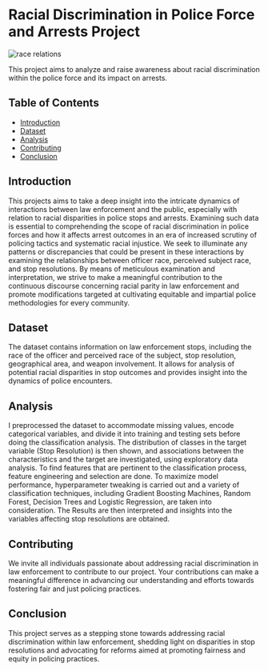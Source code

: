 # Racial Discrimination in Police Force and Arrests Project
![race relations](https://github.com/jameskoli/Terrystopsdata/issues/1#issue-2171912450)


This project aims to analyze and raise awareness about racial discrimination within the police force and its impact on arrests.


## Table of Contents

- [Introduction](#introduction)
- [Dataset](#dataset)
- [Analysis](#analysis)
- [Contributing](#contributing)
- [Conclusion](#conclusion)

## Introduction

This projects aims to take a deep insight into the intricate dynamics of interactions between law enforcement and the public, especially with relation to racial disparities in police stops and arrests. Examining such data is essential to comprehending the scope of racial discrimination in police forces and how it affects arrest outcomes in an era of increased scrutiny of policing tactics and systematic racial injustice. We seek to illuminate any patterns or discrepancies that could be present in these interactions by examining the relationships between officer race, perceived subject race, and stop resolutions. By means of meticulous examination and interpretation, we strive to make a meaningful contribution to the continuous discourse concerning racial parity in law enforcement and promote modifications targeted at cultivating equitable and impartial police methodologies for every community.

## Dataset

The dataset contains information on law enforcement stops, including the race of the officer and perceived race of the subject, stop resolution, geographical area, and weapon involvement. It allows for analysis of potential racial disparities in stop outcomes and provides insight into the dynamics of police encounters.

## Analysis

I preprocessed the dataset to accommodate missing values, encode categorical variables, and divide it into training and testing sets before doing the classification analysis. The distribution of classes in the target variable (Stop Resolution) is then shown, and associations between the characteristics and the target are investigated, using exploratory data analysis. To find features that are pertinent to the classification process, feature engineering and selection are done. To maximize model performance, hyperparameter tweaking is carried out and a variety of classification techniques, including Gradient Boosting Machines, Random Forest, Decision Trees and Logistic Regression, are taken into consideration. The Results are then interpreted and insights into the variables affecting stop resolutions are obtained.

## Contributing

We invite all individuals passionate about addressing racial discrimination in law enforcement to contribute to our project. Your contributions can make a meaningful difference in advancing our understanding and efforts towards fostering fair and just policing practices.

## Conclusion
This project serves as a stepping stone towards addressing racial discrimination within law enforcement, shedding light on disparities in stop resolutions and advocating for reforms aimed at promoting fairness and equity in policing practices.

